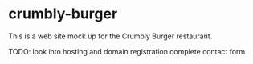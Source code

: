﻿# crumbly-burger

This is a web site mock up for the Crumbly Burger restaurant. 

TODO: look into hosting and domain registration
      complete contact form
